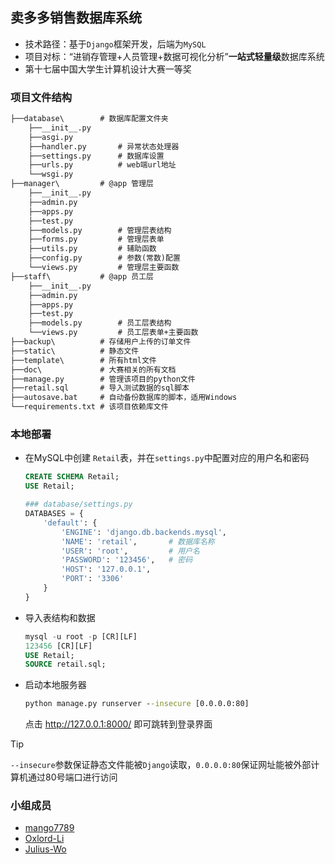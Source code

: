 ## 卖多多销售数据库系统

- 技术路径：基于`Django`框架开发，后端为`MySQL`
- 项目对标：“进销存管理+人员管理+数据可视化分析”**一站式轻量级**数据库系统
- 第十七届中国大学生计算机设计大赛一等奖


### 项目文件结构

```txt
├──database\        # 数据库配置文件夹
    ├──__init__.py       
    ├──asgi.py   
    ├──handler.py       # 异常状态处理器 
    ├──settings.py      # 数据库设置
    ├──urls.py          # web端url地址
    └──wsgi.py   
├──manager\         # @app 管理层   
    ├──__init__.py
    ├──admin.py       
    ├──apps.py         
    ├──test.py   
    ├──models.py        # 管理层表结构
    ├──forms.py         # 管理层表单
    ├──utils.py         # 辅助函数
    ├──config.py        # 参数(常数)配置   
    └──views.py         # 管理层主要函数
├──staff\           # @app 员工层
    ├──__init__.py  
    ├──admin.py       
    ├──apps.py         
    ├──test.py   
    ├──models.py        # 员工层表结构
    └──views.py         # 员工层表单+主要函数
├──backup\          # 存储用户上传的订单文件
├──static\          # 静态文件   
├──template\        # 所有html文件
├──doc\             # 大赛相关的所有文档
├──manage.py        # 管理该项目的python文件
├──retail.sql       # 导入测试数据的sql脚本
├──autosave.bat     # 自动备份数据库的脚本，适用Windows
└──requirements.txt # 该项目依赖库文件
```

### 本地部署

- 在MySQL中创建 `Retail`表，并在`settings.py`中配置对应的用户名和密码
  ```sql
  CREATE SCHEMA Retail;
  USE Retail;
  ```
  ```python
  ### database/settings.py
  DATABASES = {
      'default': {
          'ENGINE': 'django.db.backends.mysql',
          'NAME': 'retail',       # 数据库名称
          'USER': 'root',         # 用户名
          'PASSWORD': '123456',   # 密码
          'HOST': '127.0.0.1',
          'PORT': '3306'
      }
  }
  ```  
- 导入表结构和数据
  ```sql
  mysql -u root -p [CR][LF]
  123456 [CR][LF]
  USE Retail;
  SOURCE retail.sql;
  ```
- 启动本地服务器
  ```cmd
  python manage.py runserver --insecure [0.0.0.0:80]
  ```
  点击 http://127.0.0.1:8000/ 即可跳转到登录界面

> [!TIP]
> `--insecure`参数保证静态文件能被`Django`读取，`0.0.0.0:80`保证网址能被外部计算机通过80号端口进行访问

### 小组成员

- [mango7789](https://github.com/mango7789)
- [Oxlord-Li](https://github.com/Oxlord-Lin)
- [Julius-Wo](https://github.com/Julius-Woo)